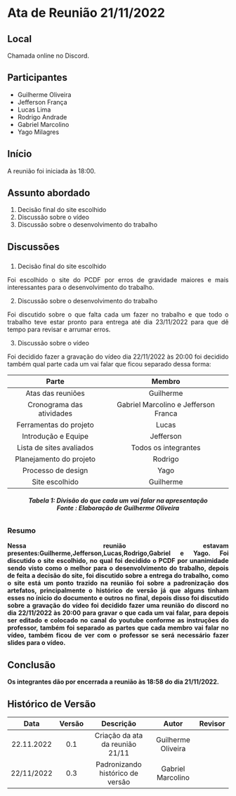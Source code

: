 # Ata de Reunião 21/11/2022

## Local

Chamada online no Discord.

## Participantes
- Guilherme Oliveira
- Jefferson França 
- Lucas Lima
- Rodrigo Andrade
- Gabriel Marcolino
- Yago Milagres

## Início

A reunião foi iniciada às 18:00.

## Assunto abordado

1. Decisão final do site escolhido
2. Discussão sobre o vídeo
3. Discussão sobre o desenvolvimento do trabalho
 

## Discussões

### 
1. Decisão final do site escolhido 
<p style="text-align: justify;">Foi escolhido o site do PCDF por erros de gravidade maiores e mais interessantes para o desenvolvimento do trabalho.</p>

2. Discussão sobre o desenvolvimento do trabalho
<p style="text-align: justify;">Foi discutido sobre o que falta cada um fazer no trabalho e que todo o trabalho teve estar pronto para entrega até dia 23/11/2022 para que dê tempo para revisar e arrumar erros.</p>

3. Discussão sobre o vídeo
<p style="text-align: justify;">Foi decidido fazer a gravação do vídeo dia 22/11/2022 às 20:00 foi decidido também qual parte cada um vai falar que ficou separado dessa forma: 
</p>


|           Parte           |                Membro                |
| :-----------------------: | :----------------------------------: |
|     Atas das reuniões     |              Guilherme               |
| Cronograma das atividades | Gabriel Marcolino e Jefferson Franca |
|  Ferramentas do projeto   |                Lucas                 |
|    Introdução e Equipe    |              Jefferson               |
| Lista de sites avaliados  |         Todos os integrantes         |
|  Planejamento do projeto  |               Rodrigo                |
|    Processo de design     |                 Yago                 |
|      Site escolhido       |              Guilherme               |

<figcaption align='center'>
   <h6><b>Tabela 1: Divisão do que cada um vai falar na apresentação<br>Fonte : Elaboração de Guilherme Oliveira</br></h6>
</figcaption>


### Resumo
<p style="text-align: justify;">
Nessa reunião estavam presentes:Guilherme,Jefferson,Lucas,Rodrigo,Gabriel e Yago. Foi discutido o site escolhido, no qual foi decidido o PCDF por unanimidade sendo visto como o melhor para o desenvolvimento do trabalho, depois de feita a decisão do site, foi discutido sobre a entrega do trabalho, como o site está um ponto trazido na reunião foi sobre a padronização dos artefatos, principalmente o histórico de versão já que alguns tinham esses no ínicio do documento e outros no final, depois disso foi discutido sobre a gravação do vídeo foi decidido fazer uma reunião do discord no dia 22/11/2022 às 20:00 para gravar o que cada um vai falar, para depois ser editado e colocado no canal do youtube conforme as instruções do professor, também foi separado as partes que cada membro vai falar no vídeo, também ficou de ver com o professor se será necessário fazer slides para o vídeo.




</p>

## Conclusão
Os integrantes dão por encerrada a reunião às 18:58 do dia 21/11/2022.


## Histórico de Versão

|    Data    | Versão |            Descrição             |       Autor        | Revisor |
| :--------: | :----: | :------------------------------: | :----------------: | :-----: |
| 22.11.2022 |  0.1   | Criação da ata da reunião 21/11  | Guilherme Oliveira |         |
| 22/11/2022 |  0.3   | Padronizando histórico de versão | Gabriel Marcolino  |         |
